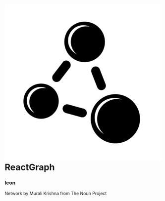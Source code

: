 ![Logo](https://raw.githubusercontent.com/AdaptiveConsulting/ReactGraph/master/icon/package_icon.png) ReactGraph
==========

### Icon
Network by Murali Krishna from The Noun Project